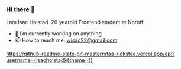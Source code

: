 ### Hi there 👋
I am Isac Holstad. 20 yearold Frontend student at Noroff

- 🔭 I’m currently working on anything 
- 📫 How to reach me: wisac22@gmail.com

https://github-readme-stats-git-masterrstaa-rickstaa.vercel.app/api?username={isacholstad}&theme={}

